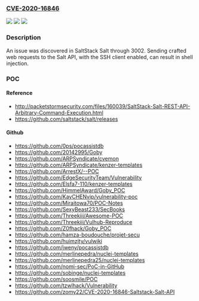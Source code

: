 ### [CVE-2020-16846](https://cve.mitre.org/cgi-bin/cvename.cgi?name=CVE-2020-16846)
![](https://img.shields.io/static/v1?label=Product&message=n%2Fa&color=blue)
![](https://img.shields.io/static/v1?label=Version&message=n%2Fa&color=blue)
![](https://img.shields.io/static/v1?label=Vulnerability&message=n%2Fa&color=brighgreen)

### Description

An issue was discovered in SaltStack Salt through 3002. Sending crafted web requests to the Salt API, with the SSH client enabled, can result in shell injection.

### POC

#### Reference
- http://packetstormsecurity.com/files/160039/SaltStack-Salt-REST-API-Arbitrary-Command-Execution.html
- https://github.com/saltstack/salt/releases

#### Github
- https://github.com/0ps/pocassistdb
- https://github.com/20142995/Goby
- https://github.com/ARPSyndicate/cvemon
- https://github.com/ARPSyndicate/kenzer-templates
- https://github.com/ArrestX/--POC
- https://github.com/EdgeSecurityTeam/Vulnerability
- https://github.com/Elsfa7-110/kenzer-templates
- https://github.com/HimmelAward/Goby_POC
- https://github.com/KayCHENvip/vulnerability-poc
- https://github.com/Miraitowa70/POC-Notes
- https://github.com/SexyBeast233/SecBooks
- https://github.com/Threekiii/Awesome-POC
- https://github.com/Threekiii/Vulhub-Reproduce
- https://github.com/Z0fhack/Goby_POC
- https://github.com/hamza-boudouche/projet-secu
- https://github.com/huimzjty/vulwiki
- https://github.com/jweny/pocassistdb
- https://github.com/merlinepedra/nuclei-templates
- https://github.com/merlinepedra25/nuclei-templates
- https://github.com/nomi-sec/PoC-in-GitHub
- https://github.com/sobinge/nuclei-templates
- https://github.com/soosmile/POC
- https://github.com/tzwlhack/Vulnerability
- https://github.com/zomy22/CVE-2020-16846-Saltstack-Salt-API

